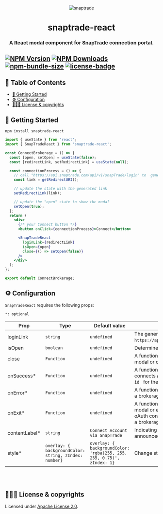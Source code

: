<br>

<div align="center">
  <img src="https://bookface-images.s3.amazonaws.com/logos/90412fbc5679b873ae4756218a6fb86d0f4c99c2.png" alt="snaptrade">
</div>
<h1 align="center">snaptrade-react</h1>
<h3 align="center">A <a href="https://reactjs.org">React</a> modal component for <a href="https://snaptrade.com/">SnapTrade</a> connection portal.

<br>

## [![NPM Version](https://img.shields.io/npm/v/snaptrade-react.svg?style=flat-square)](https://www.npmjs.com/package/snaptrade-react) [![NPM Downloads](https://img.shields.io/npm/dm/snaptrade-react.svg?style=flat-square)](https://www.npmjs.com/package/snaptrade-react) [![npm-bundle-size](https://img.shields.io/bundlephobia/minzip/snaptrade-react?style=flat-square)](https://bundlephobia.com/package/snaptrade-react) [![license-badge](https://img.shields.io/npm/l/snaptrade-react.svg?style=flat-square)](https://github.com/passiv/snaptrade-react/blob/main/LICENSE)

## 📖 Table of Contents

- [🚀 Getting Started](#-getting-started)
- [⚙️ Configuration](#%EF%B8%8F-configuration)
- [👨🏼‍⚖️ License & copyrights](#%EF%B8%8F-license)

## 🚀 Getting Started

```shell
npm install snaptrade-react
```

```jsx
import { useState } from 'react';
import { SnapTradeReact } from 'snaptrade-react';

const ConnectBrokerage = () => {
  const [open, setOpen] = useState(false);
  const [redirectLink, setRedirectLink] = useState(null);

  const connectionProcess = () => {
    // call "https://api.snaptrade.com/api/v1/snapTrade/login" to  generate a redirect link
    const link = getRedirectURI();

    // update the state with the generated link
    setRedirectLink(link);

    // update the "open" state to show the modal
    setOpen(true);
  };
  return (
    <div>
      {/* your Connect button */}
      <button onClick={connectionProcess}>Connect</button>

      <SnapTradeReact
        loginLink={redirectLink}
        isOpen={open}
        close={() => setOpen(false)}
      />
    </div>
  );
};

export default ConnectBrokerage;
```

## ⚙️ Configuration

`SnapTradeReact` requires the following props:

`*: optional `

| Prop           | Type                                                  | Default value                                                         | Description                                                                                                                                                       |
| -------------- | ----------------------------------------------------- | --------------------------------------------------------------------- | ----------------------------------------------------------------------------------------------------------------------------------------------------------------- |
| loginLink      | `string`                                              | `undefined`                                                           | The generated redirect link. (retrieve by calling `https://api.snaptrade.com/api/v1/snapTrade/login`)                                                             |
| isOpen         | `boolean`                                             | `undefined`                                                           | Determines to show/hide the modal.                                                                                                                                |
| close          | `Function`                                            | `undefined`                                                           | A function to be called when user clicks out of the modal or click the `X` button.                                                                                |
| onSuccess\*    | `Function `                                           | `undefined`                                                           | A function that is called when a user successfully connects a brokerage and returns the `authorization id ` for the new connection.                               |
| onError\*      | `Function`                                            | `undefined`                                                           | A function that is called when a user fails to connect a brokerage and returns the `error code `.                                                                 |
| onExit\*       | `Function`                                            | `undefined`                                                           | A function that is called when a user closes the modal or exits the second tab (opened for making oAuth connections) without successfully connecting a brokerage. |
| contentLabel\* | `string`                                              | `Connect Account via SnapTrade`                                       | Indicating how the content container should be announced to screenreaders.                                                                                        |
| style\*        | `overlay: { backgroundColor: string, zIndex: number}` | `overlay: { backgroundColor: 'rgba(255, 255, 255, 0.75)', zIndex: 1}` | Change styling for the overlay.                                                                                                                                   |

<br>
<br>

## 👨🏼‍⚖️ License & copyrights

Licensed under [Apache License 2.0][1].

[1]: LICENSE
